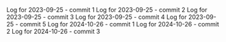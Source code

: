 Log for 2023-09-25 - commit 1
Log for 2023-09-25 - commit 2
Log for 2023-09-25 - commit 3
Log for 2023-09-25 - commit 4
Log for 2023-09-25 - commit 5
Log for 2024-10-26 - commit 1
Log for 2024-10-26 - commit 2
Log for 2024-10-26 - commit 3
